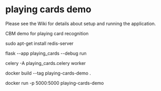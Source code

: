 # playing cards demo

Please see the Wiki for details about setup and running the application.




CBM demo for playing card recognition


sudo apt-get install redis-server

flask --app playing_cards --debug run


celery -A playing_cards.celery worker


docker build --tag playing-cards-demo .

docker run -p 5000:5000 playing-cards-demo
